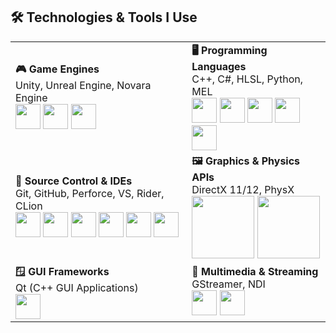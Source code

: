## 🛠️ Technologies & Tools I Use

<table>
  <tr>
    <td><strong>🎮 Game Engines</strong><br>
      Unity, Unreal Engine, Novara Engine<br>
      <img src="https://raw.githubusercontent.com/marwin1991/profile-technology-icons/refs/heads/main/icons/unity.png" width="40"/>
      <img src="https://raw.githubusercontent.com/marwin1991/profile-technology-icons/refs/heads/main/icons/unreal_engine.png" width="40"/>
      <img src="https://private-user-images.githubusercontent.com/95390453/427767533-1abc67da-a420-488d-920a-dbb4683bfeb9.png" width="40"/>
    </td>
    <td><strong>🖥️ Programming Languages</strong><br>
      C++, C#, HLSL, Python, MEL<br>
      <img src="https://raw.githubusercontent.com/marwin1991/profile-technology-icons/refs/heads/main/icons/c++.png" width="40"/>
      <img src="https://raw.githubusercontent.com/marwin1991/profile-technology-icons/refs/heads/main/icons/c%23.png" width="40"/>
      <img src="https://devblogs.microsoft.com/directx/wp-content/uploads/sites/42/2022/10/MicrosoftTeams-image.jpg" width="40"/>
      <img src="https://raw.githubusercontent.com/marwin1991/profile-technology-icons/refs/heads/main/icons/python.png" width="40"/>
      <img src="https://sator-imaging.gallerycdn.vsassets.io/extensions/sator-imaging/mel/0.1.2/1515967356068/Microsoft.VisualStudio.Services.Icons.Default" width="40"/>
    </td>
  </tr>
  <tr>
    <td><strong>🔧 Source Control & IDEs</strong><br>
      Git, GitHub, Perforce, VS, Rider, CLion<br>
      <img src="https://raw.githubusercontent.com/marwin1991/profile-technology-icons/refs/heads/main/icons/git.png" width="40"/>
      <img src="https://raw.githubusercontent.com/marwin1991/profile-technology-icons/refs/heads/main/icons/github.png" width="40"/>
      <img src="https://avatars.githubusercontent.com/u/29477654?s=400&v=4" width="40"/>
      <img src="https://upload.wikimedia.org/wikipedia/commons/2/2c/Visual_Studio_Icon_2022.svg" width="40"/>
      <img src="https://www.jetbrains.com/guide/assets/logo-135a4cec.png" width="40"/>
      <img src="https://encrypted-tbn0.gstatic.com/images?q=tbn:ANd9GcSaka7lSSotMEKd0YG8hwLJmCa1Ic2BwCLnVw&s" width="40"/>
    </td>
    <td><strong>🖼️ Graphics & Physics APIs</strong><br>
      DirectX 11/12, PhysX<br>
      <img src="https://upload.wikimedia.org/wikipedia/commons/7/7f/Microsoft-DirectX-Logo-wordmark.svg" width="100"/>
      <img src="https://developer-blogs.nvidia.com/wp-content/uploads/2018/12/PhysX.png" width="100"/>
    </td>
  </tr>
  <tr>
    <td><strong>🪟 GUI Frameworks</strong><br>
      Qt (C++ GUI Applications)<br>
      <img src="https://raw.githubusercontent.com/marwin1991/profile-technology-icons/refs/heads/main/icons/qt.png" width="40"/>
    </td>
    <td><strong>🎥 Multimedia & Streaming</strong><br>
      GStreamer, NDI<br>
      <img src="https://avatars.githubusercontent.com/u/14967102?s=200&v=4" width="40"/>
      <img src="https://www.vset3d.com/wp-content/uploads/2023/01/cropped-NDI-ICON-LAUNCHER-2.png" width="40"/>
    </td>
  </tr>
</table>
